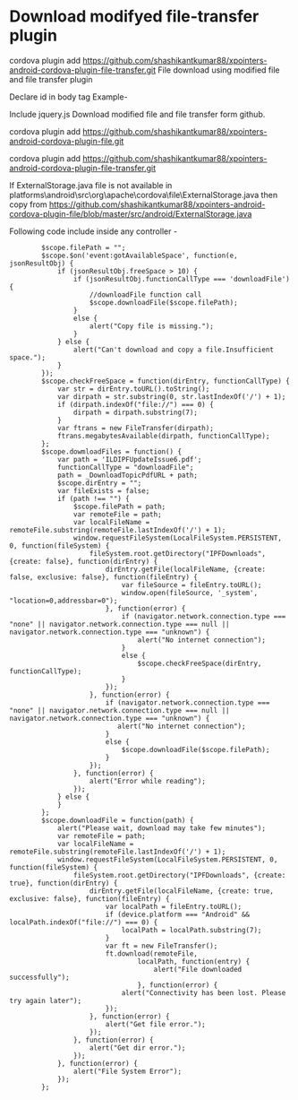 <!---
 license: Licensed to the Apache Software Foundation (ASF) under one
         or more contributor license agreements.  See the NOTICE file
         distributed with this work for additional information
         regarding copyright ownership.  The ASF licenses this file
         to you under the Apache License, Version 2.0 (the
         "License"); you may not use this file except in compliance
         with the License.  You may obtain a copy of the License at

           http://www.apache.org/licenses/LICENSE-2.0

         Unless required by applicable law or agreed to in writing,
         software distributed under the License is distributed on an
         "AS IS" BASIS, WITHOUT WARRANTIES OR CONDITIONS OF ANY
         KIND, either express or implied.  See the License for the
         specific language governing permissions and limitations
         under the License.
-->

# Download modifyed file-transfer plugin
cordova plugin add https://github.com/shashikantkumar88/xpointers-android-cordova-plugin-file-transfer.git
File download using modified file and file transfer plugin

Declare id in body tag
             Example-
          <body ng-app="starter" animation="slide-left-right-ios7" id="MainControllerID">

Include jquery.js
Download modified file and file transfer form github.
	
cordova plugin add https://github.com/shashikantkumar88/xpointers-android-cordova-plugin-file.git 

cordova plugin add https://github.com/shashikantkumar88/xpointers-android-cordova-plugin-file-transfer.git

If ExternalStorage.java  file is not available in platforms\android\src\org\apache\cordova\file\ExternalStorage.java then copy from https://github.com/shashikantkumar88/xpointers-android-cordova-plugin-file/blob/master/src/android/ExternalStorage.java
 	
	
Following code include inside any controller -


            $scope.filePath = "";    
            $scope.$on('event:gotAvailableSpace', function(e, jsonResultObj) {
                if (jsonResultObj.freeSpace > 10) {
                    if (jsonResultObj.functionCallType === 'downloadFile') {
                        //downloadFile function call
                        $scope.downloadFile($scope.filePath);
                    }
                    else {
                        alert("Copy file is missing.");
                    }
                } else {
                    alert("Can't download and copy a file.Insufficient space.");
                }
            });
            $scope.checkFreeSpace = function(dirEntry, functionCallType) {
                var str = dirEntry.toURL().toString();
                var dirpath = str.substring(0, str.lastIndexOf('/') + 1);
                if (dirpath.indexOf("file://") === 0) {
                    dirpath = dirpath.substring(7);
                }
                var ftrans = new FileTransfer(dirpath);
                ftrans.megabytesAvailable(dirpath, functionCallType);
            };
            $scope.dowmloadFiles = function() {
                var path = 'ILDIPFUpdateIssue6.pdf';
                functionCallType = "downloadFile";
                path = _DownloadTopicPdfURL + path;
                $scope.dirEntry = "";
                var fileExists = false;
                if (path !== "") {
                    $scope.filePath = path;
                    var remoteFile = path;
                    var localFileName = remoteFile.substring(remoteFile.lastIndexOf('/') + 1);
                    window.requestFileSystem(LocalFileSystem.PERSISTENT, 0, function(fileSystem) {
                        fileSystem.root.getDirectory("IPFDownloads", {create: false}, function(dirEntry) {
                            dirEntry.getFile(localFileName, {create: false, exclusive: false}, function(fileEntry) {
                                var fileSource = fileEntry.toURL();
                                window.open(fileSource, '_system', "location=0,addressbar=0");
                            }, function(error) {
                                if (navigator.network.connection.type === "none" || navigator.network.connection.type === null || navigator.network.connection.type === "unknown") {
                                    alert("No internet connection");
                                }
                                else {
                                    $scope.checkFreeSpace(dirEntry, functionCallType);
                                }
                            });
                        }, function(error) {
                            if (navigator.network.connection.type === "none" || navigator.network.connection.type === null || navigator.network.connection.type === "unknown") {
                               alert("No internet connection");
                            }
                            else {
                                $scope.downloadFile($scope.filePath);
                            }
                        });
                    }, function(error) {
                        alert("Error while reading");
                    });
                } else {
                }
            };
            $scope.downloadFile = function(path) {
                alert("Please wait, download may take few minutes");
                var remoteFile = path;
                var localFileName = remoteFile.substring(remoteFile.lastIndexOf('/') + 1);
                window.requestFileSystem(LocalFileSystem.PERSISTENT, 0, function(fileSystem) {
                    fileSystem.root.getDirectory("IPFDownloads", {create: true}, function(dirEntry) {
                        dirEntry.getFile(localFileName, {create: true, exclusive: false}, function(fileEntry) {
                            var localPath = fileEntry.toURL();
                            if (device.platform === "Android" && localPath.indexOf("file://") === 0) {
                                localPath = localPath.substring(7);
                            }
                            var ft = new FileTransfer();
                            ft.download(remoteFile,
                                    localPath, function(entry) {                    
                                        alert("File downloaded successfully");
                                    }, function(error) {
                                alert("Connectivity has been lost. Please try again later");            
                            });
                        }, function(error) {
                            alert("Get file error.");        
                        });
                    }, function(error) {
                        alert("Get dir error.");    
                    });
                }, function(error) {
                    alert("File System Error");
                });
            };

 
